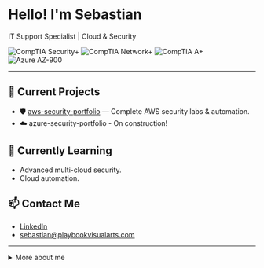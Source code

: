 # Hello! I'm Sebastian

IT Support Specialist | Cloud & Security

![CompTIA Security+](https://img.shields.io/badge/COMPTIA%20SECURITY+-ED6C47?style=for-the-badge&logo=securepay&logoColor=white)
![CompTIA Network+](https://img.shields.io/badge/COMPTIA%20NETWORK+-F7941E?style=for-the-badge)
![CompTIA A+](https://img.shields.io/badge/COMPTIA%20A+-0079C1?style=for-the-badge&logo=windows&logoColor=white)
![Azure AZ-900](https://img.shields.io/badge/AZURE%20AZ--900-0078D4?style=for-the-badge&logo=cloudflare&logoColor=white)



---

## 🔭 Current Projects
- 🛡️ [aws-security-portfolio](https://github.com/AWS-Security-Portfolio) — Complete AWS security labs & automation.
- ☁️ azure-security-portfolio - On construction!

## 🌱 Currently Learning
- Advanced multi-cloud security.
- Cloud automation.

## 📫 Contact Me
- [LinkedIn](https://www.linkedin.com/in/sebastiansilc)
- sebastian@playbookvisualarts.com

---

<details>
<summary>More about me</summary>

Certifications:
- 🔒 CompTIA Security+
- 🖧 CompTIA Network+
- 🖥️  CompTIA A+
- ☁️ Microsoft Azure AZ 900
</details>
